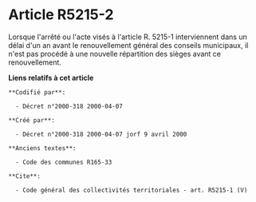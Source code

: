 # Article R5215-2

Lorsque l'arrêté ou l'acte visés à l'article R. 5215-1 interviennent dans un délai d'un an avant le renouvellement général
des conseils municipaux, il n'est pas procédé à une nouvelle répartition des sièges avant ce renouvellement.

**Liens relatifs à cet article**

	**Codifié par**:

	  - Décret n°2000-318 2000-04-07

	**Créé par**:

	  - Décret n°2000-318 2000-04-07 jorf 9 avril 2000

	**Anciens textes**:

	  - Code des communes R165-33

	**Cite**:

	  - Code général des collectivités territoriales - art. R5215-1 (V)
